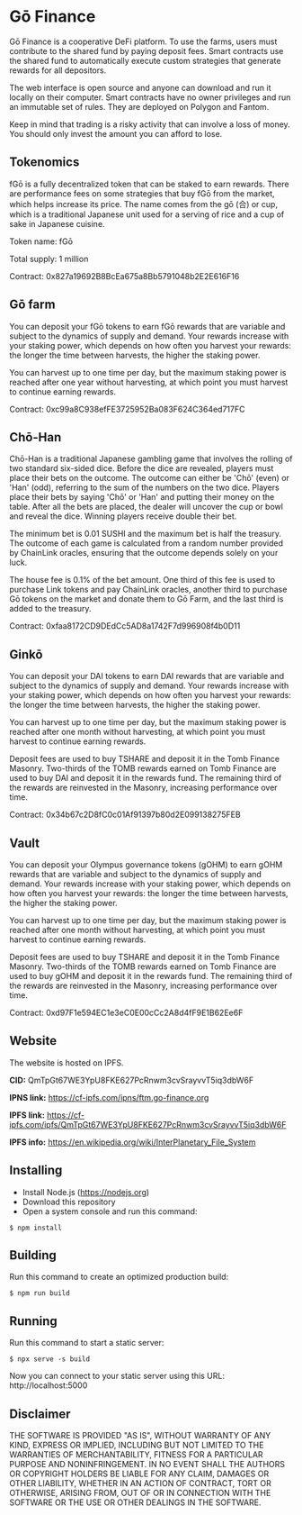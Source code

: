 # Gō Finance

Gō Finance is a cooperative DeFi platform. To use the farms, users must contribute to the shared fund by paying deposit fees. Smart contracts use the shared fund to automatically execute custom strategies that generate rewards for all depositors.

The web interface is open source and anyone can download and run it locally on their computer. Smart contracts have no owner privileges and run an immutable set of rules. They are deployed on Polygon and Fantom.

Keep in mind that trading is a risky activity that can involve a loss of money. You should only invest the amount you can afford to lose.

## Tokenomics

fGō is a fully decentralized token that can be staked to earn rewards. There are performance fees on some strategies that buy fGō from the market, which helps increase its price. The name comes from the gō (合) or cup, which is a traditional Japanese unit used for a serving of rice and a cup of sake in Japanese cuisine.

Token name: fGō

Total supply: 1 million

Contract: 0x827a19692B8BcEa675a8Bb5791048b2E2E616F16

## Gō farm

You can deposit your fGō tokens to earn fGō rewards that are variable and subject to the dynamics of supply and demand. Your rewards increase with your staking power, which depends on how often you harvest your rewards: the longer the time between harvests, the higher the staking power.

You can harvest up to one time per day, but the maximum staking power is reached after one year without harvesting, at which point you must harvest to continue earning rewards.

Contract: 0xc99a8C938efFE3725952Ba083F624C364ed717FC

## Chō-Han

Chō-Han is a traditional Japanese gambling game that involves the rolling of two standard six-sided dice. Before the dice are revealed, players must place their bets on the outcome. The outcome can either be 'Chō' (even) or 'Han' (odd), referring to the sum of the numbers on the two dice. Players place their bets by saying 'Chō' or 'Han' and putting their money on the table. After all the bets are placed, the dealer will uncover the cup or bowl and reveal the dice. Winning players receive double their bet.
				
The minimum bet is 0.01 SUSHI and the maximum bet is half the treasury. The outcome of each game is calculated from a random number provided by ChainLink oracles, ensuring that the outcome depends solely on your luck.
				
The house fee is 0.1% of the bet amount. One third of this fee is used to purchase Link tokens and pay ChainLink oracles, another third to purchase Gō tokens on the market and donate them to Gō Farm, and the last third is added to the treasury.
          		
Contract: 0xfaa8172CD9DEdCc5AD8a1742F7d996908f4b0D11

## Ginkō

You can deposit your DAI tokens to earn DAI rewards that are variable and subject to the dynamics of supply and demand. Your rewards increase with your staking power, which depends on how often you harvest your rewards: the longer the time between harvests, the higher the staking power.

You can harvest up to one time per day, but the maximum staking power is reached after one month without harvesting, at which point you must harvest to continue earning rewards.

Deposit fees are used to buy TSHARE and deposit it in the Tomb Finance Masonry. Two-thirds of the TOMB rewards earned on Tomb Finance are used to buy DAI and deposit it in the rewards fund. The remaining third of the rewards are reinvested in the Masonry, increasing performance over time.

Contract: 0x34b67c2D8fC0c01Af91397b80d2E099138275FEB

## Vault

You can deposit your Olympus governance tokens (gOHM) to earn gOHM rewards that are variable and subject to the dynamics of supply and demand. Your rewards increase with your staking power, which depends on how often you harvest your rewards: the longer the time between harvests, the higher the staking power.

You can harvest up to one time per day, but the maximum staking power is reached after one month without harvesting, at which point you must harvest to continue earning rewards.

Deposit fees are used to buy TSHARE and deposit it in the Tomb Finance Masonry. Two-thirds of the TOMB rewards earned on Tomb Finance are used to buy gOHM and deposit it in the rewards fund. The remaining third of the rewards are reinvested in the Masonry, increasing performance over time.

Contract: 0xd97F1e594EC1e3eC0E00cCc2A8d4fF9E1B62Ee6F

## Website

The website is hosted on IPFS.

**CID:** QmTpGt67WE3YpU8FKE627PcRnwm3cvSrayvvT5iq3dbW6F

**IPNS link:** https://cf-ipfs.com/ipns/ftm.go-finance.org

**IPFS link:** https://cf-ipfs.com/ipfs/QmTpGt67WE3YpU8FKE627PcRnwm3cvSrayvvT5iq3dbW6F

**IPFS info:** https://en.wikipedia.org/wiki/InterPlanetary_File_System

## Installing

- Install Node.js (https://nodejs.org) 
- Download this repository
- Open a system console and run this command:

```
$ npm install
```

## Building

Run this command to create an optimized production build:

```
$ npm run build
```

## Running

Run this command to start a static server:

```
$ npx serve -s build
```

Now you can connect to your static server using this URL: http://localhost:5000

## Disclaimer

THE SOFTWARE IS PROVIDED "AS IS", WITHOUT WARRANTY OF ANY KIND, EXPRESS OR IMPLIED, INCLUDING BUT NOT LIMITED TO THE WARRANTIES OF MERCHANTABILITY, FITNESS FOR A PARTICULAR PURPOSE AND NONINFRINGEMENT. IN NO EVENT SHALL THE AUTHORS OR COPYRIGHT HOLDERS BE LIABLE FOR ANY CLAIM, DAMAGES OR OTHER LIABILITY, WHETHER IN AN ACTION OF CONTRACT, TORT OR OTHERWISE, ARISING FROM, OUT OF OR IN CONNECTION WITH THE SOFTWARE OR THE USE OR OTHER DEALINGS IN THE SOFTWARE.

